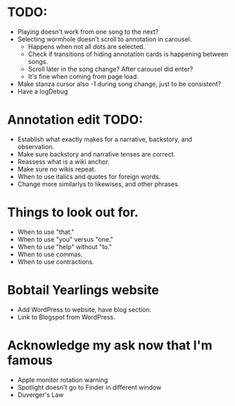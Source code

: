 # TODO:
* Playing doesn't work from one song to the next?
* Selecting wormhole doesn't scroll to annotation in carousel.
    * Happens when not all dots are selected.
    * Check if transitions of hiding annotation cards is happening between songs.
    * Scroll later in the song change? After carousel did enter?
    * It's fine when coming from page load.
* Make stanza cursor also -1 during song change, just to be consistent?
* Have a logDebug

# Annotation edit TODO:
* Establish what exactly makes for a narrative, backstory, and observation.
* Make sure backstory and narrative tenses are correct.
* Reassess what is a wiki anchor.
* Make sure no wikis repeat.
* When to use italics and quotes for foreign words.
* Change more similarlys to likewises, and other phrases.

# Things to look out for.
* When to use "that."
* When to use "you" versus "one."
* When to use "help" without "to."
* When to use commas.
* When to use contractions.

# Bobtail Yearlings website
* Add WordPress to website, have blog section.
* Link to Blogspot from WordPress.

# Acknowledge my ask now that I'm famous
* Apple monitor rotation warning
* Spotlight doesn't go to Finder in different window
* Duverger's Law
